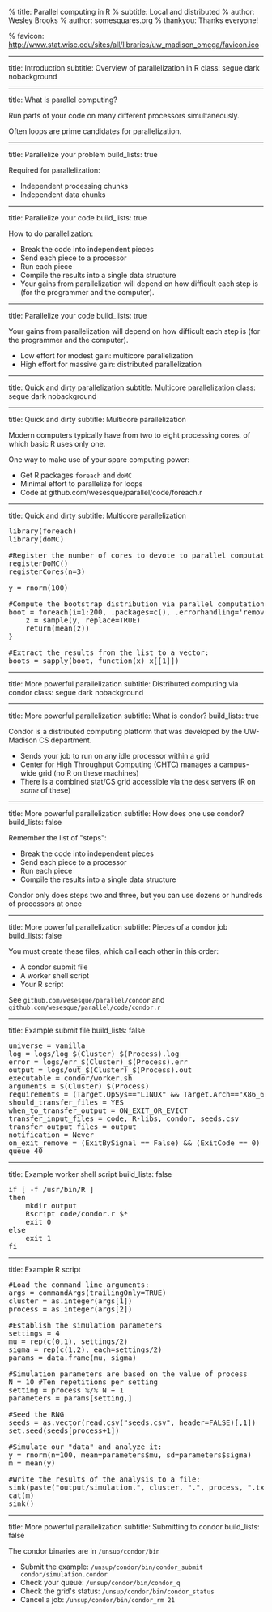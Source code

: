 % title: Parallel computing in R
% subtitle: Local and distributed
% author: Wesley Brooks
% author: somesquares.org
% thankyou: Thanks everyone!
<!---% thankyou_details: And especially these people:--->
<!---% contact: <span>website</span> <a href="http://somesquares.org/blog/">website</a>--->
<!---% contact: <span>github</span> <a href="http://github.com/wesesque">wesesque</a>--->
<!---% contact: <span>twitter</span> <a href="http://twitter.com/buckyphilia">@buckyphilia</a>--->
% favicon: http://www.stat.wisc.edu/sites/all/libraries/uw_madison_omega/favicon.ico

---
title: Introduction
subtitle: Overview of parallelization in R
class: segue dark nobackground



---
title: What is parallel computing?

Run parts of your code on many different processors simultaneously.

Often loops are prime candidates for parallelization.



---
title: Parallelize your problem
build_lists: true

Required for parallelization: 

- Independent processing chunks
- Independent data chunks



---
title: Parallelize your code
build_lists: true

How to do parallelization:

- Break the code into independent pieces
- Send each piece to a processor
- Run each piece
- Compile the results into a single data structure
- Your gains from parallelization will depend on how difficult each step is (for the programmer and the computer).



---
title: Parallelize your code
build_lists: true

Your gains from parallelization will depend on how difficult each step is (for the programmer and the computer).

- Low effort for modest gain: multicore parallelization
- High effort for massive gain: distributed parallelization



---
title: Quick and dirty parallelization
subtitle: Multicore parallelization
class: segue dark nobackground





---
title: Quick and dirty
subtitle: Multicore parallelization

Modern computers typically have from two to eight processing cores, of which basic R uses only one.

One way to make use of your spare computing power:

- Get R packages `foreach` and `doMC`
- Minimal effort to parallelize for loops
- Code at github.com/wesesque/parallel/code/foreach.r




---
title: Quick and dirty
subtitle: Multicore parallelization

<pre class="prettyprint" data-lang="R">
library(foreach)
library(doMC)

#Register the number of cores to devote to parallel computation:
registerDoMC()
registerCores(n=3)

y = rnorm(100)

#Compute the bootstrap distribution via parallel computation:
boot = foreach(i=1:200, .packages=c(), .errorhandling='remove') %dopar% {
    z = sample(y, replace=TRUE)
    return(mean(z))
}

#Extract the results from the list to a vector:
boots = sapply(boot, function(x) x[[1]])
</pre>




---
title: More powerful parallelization
subtitle: Distributed computing via condor
class: segue dark nobackground






---
title: More powerful parallelization
subtitle: What is condor?
build_lists: true

Condor is a distributed computing platform that was developed by the UW-Madison CS department.

- Sends your job to run on any idle processor within a grid
- Center for High Throughput Computing (CHTC) manages a campus-wide grid (no R on these machines)
- There is a combined stat/CS grid accessible via the `desk` servers (R on _some_ of these)



---
title: More powerful parallelization
subtitle: How does one use condor?
build_lists: false

Remember the list of "steps":

- Break the code into independent pieces
- Send each piece to a processor
- Run each piece
- Compile the results into a single data structure

Condor only does steps two and three, but you can use dozens or hundreds of processors at once



---
title: More powerful parallelization
subtitle: Pieces of a condor job
build_lists: false

You must create these files, which call each other in this order:

- A condor submit file
- A worker shell script
- Your R script

See `github.com/wesesque/parallel/condor` and `github.com/wesesque/parallel/code/condor.r`



---
title: Example submit file
build_lists: false

<pre class="prettyprint" data-lang="condor">
universe = vanilla
log = logs/log_$(Cluster)_$(Process).log
error = logs/err_$(Cluster)_$(Process).err
output = logs/out_$(Cluster)_$(Process).out
executable = condor/worker.sh
arguments = $(Cluster) $(Process)
requirements = (Target.OpSys=="LINUX" && Target.Arch=="X86_64"  && regexp("stat", Machine))
should_transfer_files = YES
when_to_transfer_output = ON_EXIT_OR_EVICT
transfer_input_files = code, R-libs, condor, seeds.csv
transfer_output_files = output
notification = Never
on_exit_remove = (ExitBySignal == False) && (ExitCode == 0)
queue 40
</pre>


---
title: Example worker shell script
build_lists: false

<pre class="prettyprint" data-lang="bash">
if [ -f /usr/bin/R ]
then
	mkdir output
    Rscript code/condor.r $*
	exit 0
else 
    exit 1
fi
</pre>




---
title: Example R script

<pre class="prettyprint" data-lang="bash">
#Load the command line arguments:
args = commandArgs(trailingOnly=TRUE)
cluster = as.integer(args[1])
process = as.integer(args[2])

#Establish the simulation parameters
settings = 4
mu = rep(c(0,1), settings/2)
sigma = rep(c(1,2), each=settings/2)
params = data.frame(mu, sigma)

#Simulation parameters are based on the value of process
N = 10 #Ten repetitions per setting
setting = process %/% N + 1
parameters = params[setting,]

#Seed the RNG
seeds = as.vector(read.csv("seeds.csv", header=FALSE)[,1])
set.seed(seeds[process+1])

#Simulate our "data" and analyze it:
y = rnorm(n=100, mean=parameters$mu, sd=parameters$sigma)
m = mean(y)

#Write the results of the analysis to a file:
sink(paste("output/simulation.", cluster, ".", process, ".txt", sep=""))
cat(m)
sink()
</pre>


---
title: More powerful parallelization
subtitle: Submitting to condor
build_lists: false

The condor binaries are in `/unsup/condor/bin`

- Submit the example: `/unsup/condor/bin/condor_submit condor/simulation.condor`
- Check your queue: `/unsup/condor/bin/condor_q`
- Check the grid's status: `/unsup/condor/bin/condor_status`
- Cancel a job: `/unsup/condor/bin/condor_rm 21`

